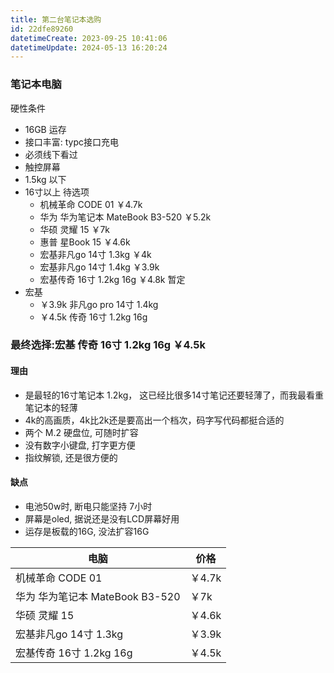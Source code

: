 ```yaml
---
title: 第二台笔记本选购
id: 22dfe89260
datetimeCreate: 2023-09-25 10:41:06
datetimeUpdate: 2024-05-13 16:20:24
---
```

### 笔记本电脑
硬性条件
- 16GB 运存
- 接口丰富: typc接口充电
- 必须线下看过
- 触控屏幕
- 1.5kg 以下
- 16寸以上
待选项
	- 机械革命 CODE 01  ￥4.7k
	- 华为 华为笔记本 MateBook B3-520 ￥5.2k 
	- 华硕 灵耀 15 ￥7k 
	- 惠普 星Book 15 ￥4.6k 
	- 宏基非凡go 14寸 1.3kg ￥4k
	- 宏基非凡go 14寸 1.4kg ￥3.9k 
	- 宏基传奇 16寸 1.2kg 16g ￥4.8k 
暂定
- 宏基 
	- ￥3.9k 非凡go pro 14寸 1.4kg 
	- ￥4.5k 传奇 16寸 1.2kg 16g
### 最终选择:宏基 传奇 16寸 1.2kg 16g ￥4.5k
#### 理由
- 是最轻的16寸笔记本 1.2kg， 这已经比很多14寸笔记还要轻薄了，而我最看重笔记本的轻薄
- 4k的高画质，4k比2k还是要高出一个档次，码字写代码都挺合适的
- 两个 M.2 硬盘位, 可随时扩容
- 没有数字小键盘, 打字更方便
- 指纹解锁, 还是很方便的
#### 缺点
- 电池50w时, 断电只能坚持 7小时
- 屏幕是oled, 据说还是没有LCD屏幕好用
- 运存是板载的16G, 没法扩容16G 

| 电脑 | 价格 |
| --- | --- |
| 机械革命 CODE 01 | ￥4.7k |
| 华为 华为笔记本 MateBook B3-520 | ￥7k |
| 华硕 灵耀 15 | ￥4.6k |
| 宏基非凡go 14寸 1.3kg | ￥3.9k |
| 宏基传奇 16寸 1.2kg 16g | ￥4.5k  |
